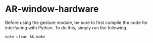 # AR-window-hardware
Before using the gesture module, be sure to first compile the code for interfacing with Python. To do this, simply run the following.
```
make clean && make
```
